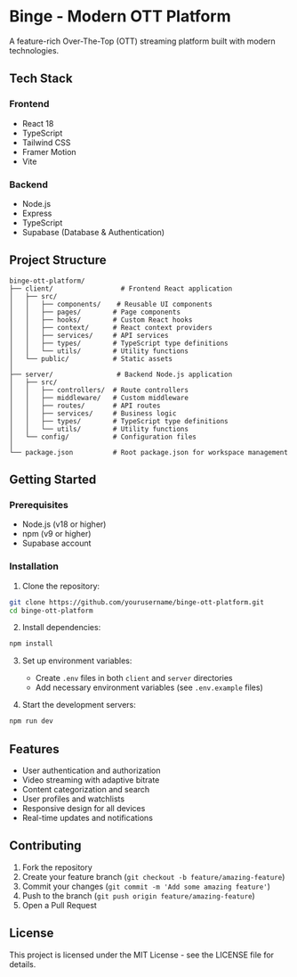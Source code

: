 # Binge - Modern OTT Platform
 
A feature-rich Over-The-Top (OTT) streaming platform built with modern technologies.

## Tech Stack

### Frontend
- React 18
- TypeScript
- Tailwind CSS
- Framer Motion
- Vite

### Backend
- Node.js
- Express
- TypeScript
- Supabase (Database & Authentication)

## Project Structure

```
binge-ott-platform/
├── client/                 # Frontend React application
│   ├── src/
│   │   ├── components/    # Reusable UI components
│   │   ├── pages/        # Page components
│   │   ├── hooks/        # Custom React hooks
│   │   ├── context/      # React context providers
│   │   ├── services/     # API services
│   │   ├── types/        # TypeScript type definitions
│   │   └── utils/        # Utility functions
│   └── public/           # Static assets
│
├── server/                # Backend Node.js application
│   ├── src/
│   │   ├── controllers/  # Route controllers
│   │   ├── middleware/   # Custom middleware
│   │   ├── routes/       # API routes
│   │   ├── services/     # Business logic
│   │   ├── types/        # TypeScript type definitions
│   │   └── utils/        # Utility functions
│   └── config/           # Configuration files
│
└── package.json          # Root package.json for workspace management
```

## Getting Started

### Prerequisites
- Node.js (v18 or higher)
- npm (v9 or higher)
- Supabase account

### Installation

1. Clone the repository:
```bash
git clone https://github.com/yourusername/binge-ott-platform.git
cd binge-ott-platform
```

2. Install dependencies:
```bash
npm install
```

3. Set up environment variables:
   - Create `.env` files in both `client` and `server` directories
   - Add necessary environment variables (see `.env.example` files)

4. Start the development servers:
```bash
npm run dev
```

## Features

- User authentication and authorization
- Video streaming with adaptive bitrate
- Content categorization and search
- User profiles and watchlists
- Responsive design for all devices
- Real-time updates and notifications

## Contributing

1. Fork the repository
2. Create your feature branch (`git checkout -b feature/amazing-feature`)
3. Commit your changes (`git commit -m 'Add some amazing feature'`)
4. Push to the branch (`git push origin feature/amazing-feature`)
5. Open a Pull Request

## License

This project is licensed under the MIT License - see the LICENSE file for details. 
